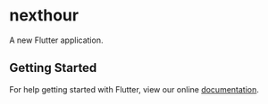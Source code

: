 # nexthour

A new Flutter application.

## Getting Started

For help getting started with Flutter, view our online
[documentation](https://flutter.io/).
